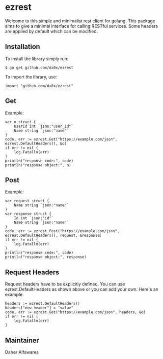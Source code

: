 # ezrest
Welcome to this simple and minimalist rest client for golang. This package aims
to give a minimal interface for calling RESTful services. Some headers are applied
by default which can be modified.
## Installation
To install the library simply run:
```
$ go get github.com/da0x/ezrest
```
To import the library, use:
```
import "github.com/da0x/ezrest"
```
## Get
Example:
```
var o struct {
    UserId int `json:"user_id"`
    Name string `json:"name"`
}
code, err := ezrest.Get("https://example.com/json", ezrest.DefaultHeaders(), &o)
if err != nil {
    log.Fatalln(err)
}
println("response code:", code)
println("response object:", o)
```
## Post
Example:
```
var request struct {
    Name string `json:"name"`
}
var response struct {
    Id int `json:"id"`
    Name string `json:"name"`
}
code, err := ezrest.Post("https://example.com/json", ezrest.DefaultHeaders(), request, &response)
if err != nil {
    log.Fatalln(err)
}
println("response code:", code)
println("response object:", response)
```
## Request Headers
Request headers have to be explicitly defined. You can use ezrest.DefaultHeaders as shown above or
you can add your own. Here's an example:
```
headers := ezrest.DefaultHeaders()
headers["new-header"] = "value"
code, err := ezrest.Get("https://example.com/json", headers, &o)
if err != nil {
    log.Fatalln(err)
}
```
## Maintainer
Daher Alfawares
